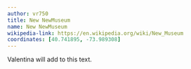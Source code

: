 ```yaml
---
author: vr750
title: New NewMuseum
name: New NewMuseum
wikipedia-link: https://en.wikipedia.org/wiki/New_Museum
coordinates: [40.741895, -73.989308]
---
```


Valentina will add to this text.
